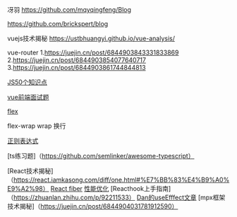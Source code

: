 冴羽  https://github.com/mqyqingfeng/Blog

https://github.com/brickspert/blog


vuejs技术揭秘 https://ustbhuangyi.github.io/vue-analysis/

vue-router 
1.https://juejin.cn/post/6844903843331833869
2.https://juejin.cn/post/6844903854077640717
3.https://juejin.cn/post/6844903861744844813

[JS50个知识点](https://juejin.cn/post/7022795467821940773)

[vue前端面试题](https://vue3js.cn/interview/vue/spa.html)

[flex](https://www.ruanyifeng.com/blog/2015/07/flex-grammar.html)

flex-wrap wrap 换行

[正则表达式](https://juejin.cn/post/6844903845227659271)

[ts练习题]（https://github.com/semlinker/awesome-typescript）

[React技术揭秘]（https://react.iamkasong.com/diff/one.html#%E7%BB%83%E4%B9%A0%E9%A2%98）
[React fiber](https://juejin.cn/post/6844904202267787277#heading-25)
[性能优化](https://mp.weixin.qq.com/s/xPlYHBR5GLMlg5zab4dWVA)
[Reacthook上手指南]（https://zhuanlan.zhihu.com/p/92211533）
[Dan的useEfffect文章](https://overreacted.io/zh-hans/a-complete-guide-to-useeffect/)
[mpx框架技术揭秘]（https://juejin.cn/post/6844904031781912590）
